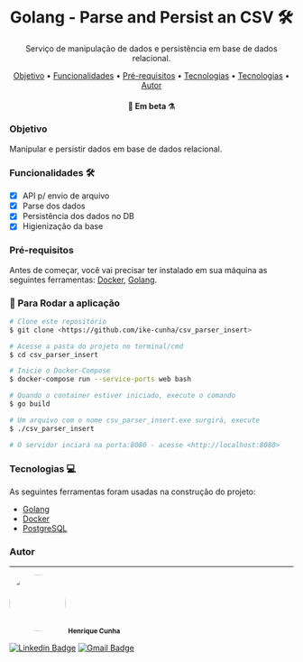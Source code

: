 <h1 align="center">Golang - Parse and Persist an CSV 🛠️</h1>
<p align="center">Serviço de manipulação de dados e persistência em base de dados relacional.</p>

<p align="center">
 <a href="#objetivo">Objetivo</a> •
 <a href="#funcionalidades">Funcionalidades</a> •
 <a href="#pré-requisitos">Pré-requisitos</a> •
 <a href="#tecnologias">Tecnologias</a> •
 <a href="#going Further">Tecnologias</a> • 
 <a href="#autor">Autor</a>
</p>

<h4 align="center"> 
	🧪 Em beta ⚗️
</h4>

### Objetivo

Manipular e persistir dados em base de dados relacional.

### Funcionalidades 🛠️

- [x] API p/ envio de arquivo
- [x] Parse dos dados
- [X] Persistência dos dados no DB
- [X] Higienização da base

### Pré-requisitos

Antes de começar, você vai precisar ter instalado em sua máquina as seguintes ferramentas:
[Docker](https://www.docker.com), [Golang](https://golang.org).

### 🎲 Para Rodar a aplicação

```bash
# Clone este repositório
$ git clone <https://github.com/ike-cunha/csv_parser_insert>

# Acesse a pasta do projeto no terminal/cmd
$ cd csv_parser_insert

# Inicie o Docker-Compose
$ docker-compose run --service-ports web bash

# Quando o container estiver iniciado, execute o comando
$ go build

# Um arquivo com o nome csv_parser_insert.exe surgirá, execute
$ ./csv_parser_insert

# O servidor inciará na porta:8080 - acesse <http://localhost:8080>
```

### Tecnologias 💻

As seguintes ferramentas foram usadas na construção do projeto:

- [Golang](https://golang.org/)
- [Docker](https://www.docker.com)
- [PostgreSQL](https://www.postgresql.org)

### Autor
---

 <img style="border-radius: 50%;" src="https://avatars.githubusercontent.com/u/23556713?s=400&u=6464c4e6297b42a9761f0964bc3bc3dd18bda537&v=4" width="100px;" alt=""/>
 <sub><b>Henrique Cunha</b></sub>

[![Linkedin Badge](https://img.shields.io/badge/-Henrique-blue?style=flat-square&logo=Linkedin&logoColor=white&link=https://www.linkedin.com/in/henriquecunha/)](hhttps://www.linkedin.com/in/henriquecunha/) 
[![Gmail Badge](https://img.shields.io/badge/-henrique.eccunha@gmail.com-c14438?style=flat-square&logo=Gmail&logoColor=white&link=mailto:henrique.eccunha@gmail.com)](mailto:henrique.eccunha@gmail.com)